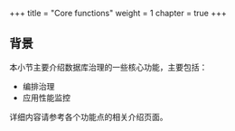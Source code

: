 +++
title = "Core functions"
weight = 1
chapter = true
+++

## 背景

本小节主要介绍数据库治理的一些核心功能，主要包括：

* 编排治理
* 应用性能监控

详细内容请参考各个功能点的相关介绍页面。